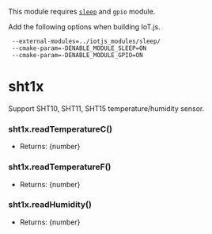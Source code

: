 This module requires [`sleep`](https://github.com/hs0225/my_modules/tree/sleep) and `gpio` module.

Add the following options when building IoT.js.

```
 --external-modules=../iotjs_modules/sleep/
 --cmake-param=-DENABLE_MODULE_SLEEP=ON
 --cmake-param=-DENABLE_MODULE_GPIO=ON
```

# sht1x

Support SHT10, SHT11, SHT15 temperature/humidity sensor.

### sht1x.readTemperatureC()
* Returns: {number}

### sht1x.readTemperatureF()
* Returns: {number}

### sht1x.readHumidity()
* Returns: {number}
